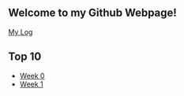 ## Welcome to my Github Webpage!


[My Log](../TXT/mylog.txt)
<br>
## Top 10
* [Week 0](W00/)
* [Week 1](W01/)
